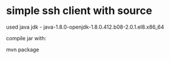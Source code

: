 # simple ssh client with source

used java jdk - java-1.8.0-openjdk-1.8.0.412.b08-2.0.1.el8.x86_64

compile jar with:

mvn package
